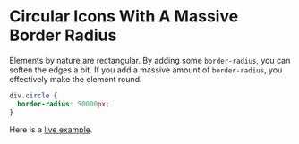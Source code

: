 # Circular Icons With A Massive Border Radius

Elements by nature are rectangular. By adding some `border-radius`, you can
soften the edges a bit. If you add a massive amount of `border-radius`, you
effectively make the element round.

```css
div.circle {
  border-radius: 50000px;
}
```

Here is a [live example](https://codepen.io/jbranchaud/pen/bGGJKJW).
